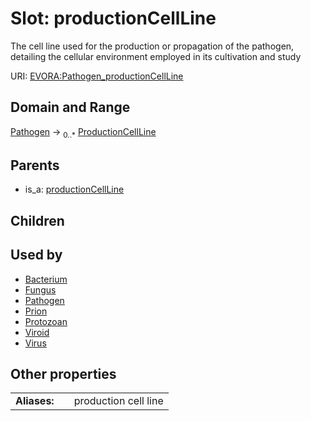 
# Slot: productionCellLine

The cell line used for the production or propagation of the pathogen, detailing the cellular environment employed in its cultivation and study

URI: [EVORA:Pathogen_productionCellLine](https://evora-project.eu/Pathogen_productionCellLine)


## Domain and Range

[Pathogen](Pathogen.md) &#8594;  <sub>0..\*</sub> [ProductionCellLine](ProductionCellLine.md)

## Parents

 *  is_a: [productionCellLine](productionCellLine.md)

## Children


## Used by

 * [Bacterium](Bacterium.md)
 * [Fungus](Fungus.md)
 * [Pathogen](Pathogen.md)
 * [Prion](Prion.md)
 * [Protozoan](Protozoan.md)
 * [Viroid](Viroid.md)
 * [Virus](Virus.md)

## Other properties

|  |  |  |
| --- | --- | --- |
| **Aliases:** | | production cell line |
